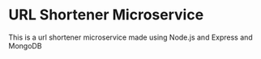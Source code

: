 # URL Shortener Microservice

This is a url shortener microservice made using Node.js and Express and MongoDB
